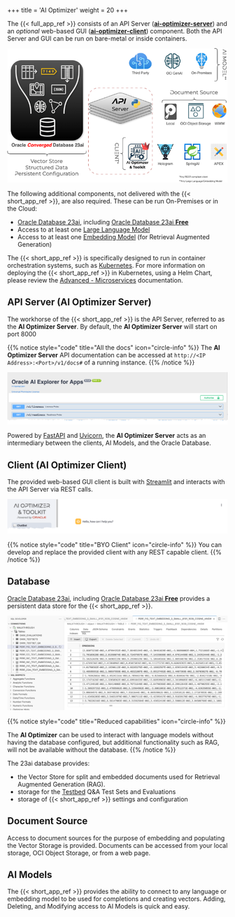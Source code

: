 +++
title = 'AI Optimizer'
weight = 20
+++

<!--
Copyright (c) 2024, 2025, Oracle and/or its affiliates.
Licensed under the Universal Permissive License v1.0 as shown at http://oss.oracle.com/licenses/upl.

spell-checker:ignore streamlit, uvicorn
-->

The {{< full_app_ref >}} consists of an API Server ([**ai-optimizer-server**](#api-server-ai-optimizer-server)) and an _optional_ web-based GUI ([**ai-optimizer-client**](#client-ai-optimizer-client)) component.  Both the API Server and GUI can be run on bare-metal or inside containers.  

![Architecture Overview](images/arch_overview.png)

The following additional components, not delivered with the {{< short_app_ref >}}, are also required.  These can be run On-Premises or in the Cloud:
- [Oracle Database 23ai](#database), including [Oracle Database 23ai **Free**](https://www.oracle.com/uk/database/free/)
- Access to at least one [Large Language Model](#large-language-model)
- Access to at least one [Embedding Model](#embedding-model) (for Retrieval Augmented Generation)

The {{< short_app_ref >}} is specifically designed to run in container orchestration systems, such as [Kubernetes](https://kubernetes.io/).  For more information on deploying the {{< short_app_ref >}} in Kubernetes, using a Helm Chart, please review the [Advanced - Microservices](/advanced/microservices) documentation.

## API Server (AI Optimizer Server)

The workhorse of the {{< short_app_ref >}} is the API Server, referred to as the **AI Optimizer Server**.  By default, the **AI Optimizer Server** will start on port 8000

{{% notice style="code" title="All the docs" icon="circle-info" %}}
The **AI Optimizer Server** API documentation can be accessed at `http://<IP Address>:<Port>/v1/docs#` of a running instance. 
{{% /notice %}}

![API Server](images/api_server.png)

Powered by [FastAPI](https://fastapi.tiangolo.com/) and [Uvicorn](https://www.uvicorn.org/), the **AI Optimizer Server** acts as an intermediary between the clients, AI Models, and the Oracle Database.

## Client (AI Optimizer Client)

The provided web-based GUI client is built with [Streamlit](https://streamlit.io/) and interacts with the API Server via REST calls.  

![GUI](./images/gui.png)

{{% notice style="code" title="BYO Client" icon="circle-info" %}}
You can develop and replace the provided client with any REST capable client.
{{% /notice %}}

## Database

[Oracle Database 23ai](https://www.oracle.com/uk/database/23ai/), including [Oracle Database 23ai **Free**](https://www.oracle.com/uk/database/free/) provides a persistent data store for the {{< short_app_ref >}}.  

![Database](./images/vector_storage.png)

{{% notice style="code" title="Reduced capabilities" icon="circle-info" %}}
<!-- Hard-coding AI Optimizer to avoid unsafe HTML, this is an exception -->
The **AI Optimizer** can be used to interact with language models without having the database configured, but additional functionality such as RAG, will not be available without the database.
{{% /notice %}}

The 23ai database provides:

- the Vector Store for split and embedded documents used for Retrieval Augmented Generation (RAG).
- storage for the [Testbed](testbed) Q&A Test Sets and Evaluations
- storage of {{< short_app_ref >}} settings and configuration

## Document Source

Access to document sources for the purpose of embedding and populating the Vector Storage is provided. Documents can be accessed from your local storage, OCI Object Storage, or from a web page.

## AI Models

The {{< short_app_ref >}} provides the ability to connect to any language or embedding model to be used for completions and creating vectors.  Adding, Deleting, and Modifying access to AI Models is quick and easy.
